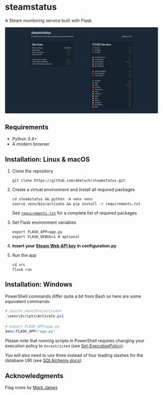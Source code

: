 # steamstatus

A Steam monitoring service built with Flask

<img src="https://raw.githubusercontent.com/akelsch/steamstatus/master/screenshot.png" width="720">

## Requirements

- Python 3.4+
- A modern browser

## Installation: Linux & macOS

1. Clone the repository

    ```Shell
    git clone https://github.com/akelsch/steamstatus.git
    ```

2. Create a virtual environment and install all required packages

    ```Shell
    cd steamstatus && python -m venv venv
    source venv/bin/activate && pip install -r requirements.txt
    ```

    See [`requirements.txt`](https://github.com/akelsch/steamstatus/blob/master/requirements.txt) for a complete list of required packages

3. Set Flask environment variables

    ```Shell
    export FLASK_APP=app.py
    export FLASK_DEBUG=1 # optional
    ```

4. **Insert your [Steam Web API key](https://steamcommunity.com/dev/apikey) in configuration.py**

5. Run the app

    ```Shell
    cd src
    flask run
    ```

## Installation: Windows

PowerShell commands differ quite a bit from Bash so here are some equivalent commands:

```PowerShell
# source venv/bin/activate
.\venv\Scripts\Activate.ps1

# export FLASK_APP=app.py
$env:FLASK_APP="app.py"
```

Please note that running scripts in PowerShell requires changing your execution policy to `Unrestricted` (see [Set-ExecutionPolicy](https://docs.microsoft.com/en-us/powershell/module/microsoft.powershell.security/set-executionpolicy?view=powershell-6)).

You will also need to use three instead of four leading slashes for the database URI (see [SQLAlchemy docs](http://docs.sqlalchemy.org/en/latest/core/engines.html#sqlite)).

## Acknowledgments

Flag icons by [Mark James](http://www.famfamfam.com/lab/icons/flags/)

